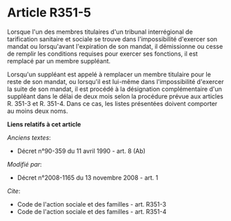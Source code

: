 # Article R351-5

Lorsque l'un des membres titulaires d'un tribunal interrégional de tarification sanitaire et sociale se trouve dans
l'impossibilité d'exercer son mandat ou lorsqu'avant l'expiration de son mandat, il démissionne ou cesse de remplir les
conditions requises pour exercer ses fonctions, il est remplacé par un membre suppléant. 

Lorsqu'un suppléant est appelé à remplacer un membre titulaire pour le reste de son mandat, ou lorsqu'il est lui-même dans
l'impossibilité d'exercer la suite de son mandat, il est procédé à la désignation complémentaire d'un suppléant dans le délai
de deux mois selon la procédure prévue aux articles R. 351-3 et R. 351-4. Dans ce cas, les listes présentées doivent
comporter au moins deux noms.

**Liens relatifs à cet article**

_Anciens textes_:

  - Décret n°90-359 du 11 avril 1990 - art. 8 (Ab)

_Modifié par_:

  - Décret n°2008-1165 du 13 novembre 2008 - art. 1

_Cite_:

  - Code de l'action sociale et des familles - art. R351-3
  - Code de l'action sociale et des familles - art. R351-4
